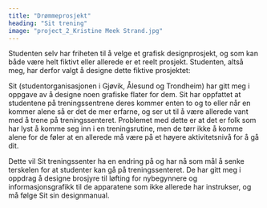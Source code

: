 ```yaml
---
title: "Drømmeprosjekt"
heading: "Sit trening"
image: "project_2_Kristine Meek Strand.jpg"
---
```


Studenten selv har friheten til å velge et grafisk designprosjekt, og som kan både være helt fiktivt eller allerede er et reelt prosjekt. Studenten, altså meg, har derfor valgt å designe dette fiktive prosjektet: 

Sit (studentorganisasjonen i Gjøvik, Ålesund og Trondheim) har gitt meg i oppgave av å designe noen grafiske flater for dem. Sit har oppfattet at studentene på treningssentrene deres kommer enten to og to eller når en kommer alene så er det de mer erfarne, og ser ut til å være allerede vant med å trene på treningssenteret. Problemet med dette er at det er folk som har lyst å komme seg inn i en treningsrutine, men de tørr ikke å komme alene for de føler at en allerede må være på et høyere aktivitetsnivå for å gå dit. 

Dette vil Sit treningssenter ha en endring på og har nå som mål å senke terskelen for at studenter kan gå på treningssenteret. De har gitt meg i oppdrag å designe brosjyre til løfting for nybegynnere og informasjonsgrafikk til de apparatene som ikke allerede har instrukser, og må følge Sit sin designmanual.
